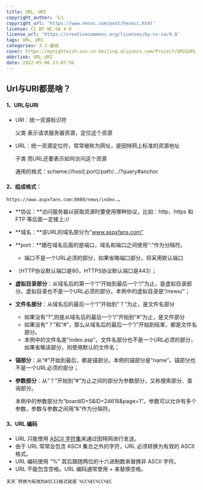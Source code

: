 ```yaml
---
title: URL、URI
copyright_author: 飞儿
copyright_url: 'https://www.nesxc.com/post/hexocc.html'
license: CC BY-NC-SA 4.0
license_url: 'https://creativecommons.org/licenses/by-nc-sa/4.0'
tags: URL、URI
categories: 3.3-基础
cover: https://mynightwish.oss-cn-beijing.aliyuncs.com/Project/URI&URL.webp
abbrlink: URL_URI
date: 2022-05-06 23:07:56
---
```

## Url与URI都是啥？ ##

#### 1、URL与URI ####

* URI：统一资源标识符         

  父类        表示请求服务器资源，定位这个资源

* URL：统一资源定位符，常常被称为网址，是因特网上标准的资源地址

  子类       而URL还要表示如何访问这个资源

  通用的格式：scheme://host[:port]/path/…/?query#anchor

#### 2、组成格式： ####

```
https://www.aspxfans.com:8080/news/index.…
```

* **协议：**访问服务器以获取资源时要使用哪种协议，比如：http，https 和 FTP 等后面一定接上://

* **域名：**该URL的域名部分为“www.aspxfans.com”

* **port：**跟在域名后面的是端口，域名和端口之间使用“:”作为分隔符。

  * 端口不是一个URL必须的部分，如果省略端口部分，将采用默认端口

* （HTTP协议默认端口是80，HTTPS协议默认端口是443）；

* **虚拟目录部分**：从域名后的第一个“/”开始到最后一个“/”为止，是虚拟目录部分。虚拟目录也不是一个URL必须的部分。本例中的虚拟目录是“/news/”；

* **文件名部分**：从域名后的最后一个“/”开始到“？”为止，是文件名部分

  * 如果没有“?”,则是从域名后的最后一个“/”开始到“#”为止，是文件部分
  * 如果没有“？”和“#”，那么从域名后的最后一个“/”开始到结束，都是文件名部分。
  * 本例中的文件名是“index.asp”。文件名部分也不是一个URL必须的部分，如果省略该部分，则使用默认的文件名；

* **锚部分**：从“#”开始到最后，都是锚部分。本例的锚部分是“name”。锚部分也不是一个URL必须的部分；

* **参数部分**：从“？”开始到“#”为止之间的部分为参数部分，又称搜索部分、查询部分。

  本例中的参数部分为“boardID=5&ID=24618&page=1”。参数可以允许有多个参数，参数与参数之间用“&”作为分隔符。

#### 3、URL 编码 ####

* URL 只能使用 [ASCII 字符集](https://link.juejin.cn?target=https%3A%2F%2Fwww.w3school.com.cn%2Ftags%2Fhtml_ref_ascii.asp)来通过因特网进行发送。
* 由于 URL 常常会包含 ASCII 集合之外的字符，URL 必须转换为有效的 ASCII 格式。
* URL 编码使用 "%" 其后跟随两位的十六进制数来替换非 ASCII 字符。
* URL 不能包含空格。URL 编码通常使用 + 来替换空格。

```
天天`转换为有效的ASCII格式就是`%CC%EC%CC%EC
```